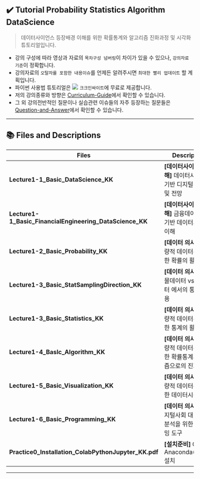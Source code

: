## ✔️ Tutorial Probability Statistics Algorithm DataScience

> 데이터사이언스 등장배경 이해를 위한 확률통계와 알고리즘 진화과정 및 시각화 튜토리얼입니다.
- 강의 구성에 따라 영상과 자료의 `목차구성 넘버링`이 차이가 있을 수 있으나, `강의자료 기준`이 정확합니다.
- 강의자료의 `오탈자를 포함한 내용이슈`를 언제든 알려주시면 `최대한 빨리 업데이트` 할 계획입니다.
- 파이썬 사용법 튜토리얼은 <a href="https://www.youtube.com/channel/UCEYxJNI5dhnn_CdC9BEWTuA" target="_blank"><img src="https://img.shields.io/badge/YouTube-FF0000?style=flat-square&logo=YouTube&logoColor=white"/></a> `크크인싸이트`에 무료로 제공합니다. 
- 저의 강의종류와 방향은 [Curriculum-Guide](https://github.com/thekimk/Curriculum-Guide)에서 확인할 수 있습니다.
- 그 외 강의전반적인 질문이나 실습관련 이슈들의 자주 등장하는 질문들은 [Question-and-Answer](https://github.com/thekimk/Question-and-Answer)에서 확인할 수 있습니다.
  
---

## 📚 Files and Descriptions

| &nbsp;&nbsp;&nbsp;&nbsp;&nbsp;&nbsp;&nbsp;&nbsp;&nbsp;&nbsp;**Files**&nbsp;&nbsp;&nbsp;&nbsp;&nbsp;&nbsp;&nbsp;&nbsp;&nbsp;&nbsp; | **Descriptions** |
|---|---|
| **Lecture1-1_Basic_DataScience_KK** | **[데이터사이언스 이해]** 데이터사이언스 기반 디지털경제 이해 및 전망 |
| **Lecture1-1_Basic_FinancialEngineering_DataScience_KK** | **[데이터사이언스 이해]** 금융데이터분석 기반 데이터사이언스 이해 |
| **Lecture1-2_Basic_Probability_KK** | **[데이터 의사결정]** 정량적 데이터분석을 위한 확률의 활용 |
| **Lecture1-3_Basic_StatSamplingDirection_KK** | **[데이터 의사결정]** 스몰데이터 vs 빅데이터 에서의 통계의 활용 |
| **Lecture1-3_Basic_Statistics_KK** | **[데이터 의사결정]** 정량적 데이터분석을 위한 통계의 활용 |
| **Lecture1-4_Baslc_Algorithm_KK** | **[데이터 의사결정]** 정량적 데이터분석을 위한 확률통계의 알고리즘으로의 진화 |
| **Lecture1-5_Basic_Visualization_KK** | **[데이터 의사결정]** 정량적 데이터분석을 위한 데이터시각화 활용 |
| **Lecture1-6_Basic_Programming_KK** | **[데이터 의사결정]** 디지털사회 대비 데이터분석을 위한 프로그래밍 도구 |
| **Practice0_Installation_ColabPythonJupyter_KK.pdf** | **[설치준비]** Colab & Anaconda(Python) 설치 |

---
